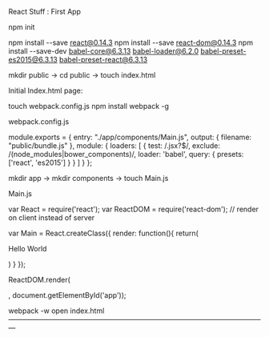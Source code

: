 React Stuff : First App

npm init 

npm install --save react@0.14.3
npm install --save react-dom@0.14.3
npm install --save-dev babel-core@6.3.13 babel-loader@6.2.0 babel-preset-es2015@6.3.13 babel-preset-react@6.3.13

mkdir public -> cd public -> touch index.html 

Initial Index.html page: 

<!DOCTYPE html>
<html lang="en">
<head>
  <meta charset="UTF-8">
  <title>React Github Notetaker</title>
  <link rel="stylesheet" href="https://maxcdn.bootstrapcdn.com/bootstrap/3.3.6/css/bootstrap.min.css">
</head>
<body>
  <div id="app"></div>
  <script src="bundle.js"></script>
</body>
</html>

touch webpack.config.js 
npm install webpack -g 

webpack.config.js 

module.exports = {
entry: "./app/components/Main.js",
output: {
filename: "public/bundle.js"
},
module: {
loaders: [
{
test: /\.jsx?$/, 
exclude: /(node_modules|bower_components)/,
loader: 'babel',
query: {
presets: ['react', 'es2015']
}
}
]
}
};

mkdir app -> mkdir components -> touch Main.js 

Main.js 

var React = require('react');
var ReactDOM = require('react-dom'); // render on client instead of server 

var Main = React.createClass({
render: function(){
return(

<div>
Hello World
</div>

)
}
});

ReactDOM.render(<Main />, document.getElementById('app')); 

webpack -w 
open index.html 
—————————————————————————————————————







